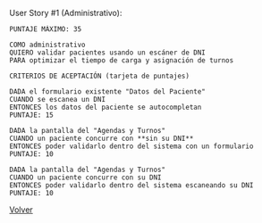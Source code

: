 User Story #1 (Administrativo):

    PUNTAJE MÁXIMO: 35
    
    COMO administrativo
    QUIERO validar pacientes usando un escáner de DNI
    PARA optimizar el tiempo de carga y asignación de turnos
    
    CRITERIOS DE ACEPTACIÓN (tarjeta de puntajes)

    DADA el formulario existente "Datos del Paciente" 
    CUANDO se escanea un DNI
    ENTONCES los datos del paciente se autocompletan
    PUNTAJE: 15

    DADA la pantalla del "Agendas y Turnos"
    CUANDO un paciente concurre con **sin su DNI**
    ENTONCES poder validarlo dentro del sistema con un formulario
    PUNTAJE: 10

    DADA la pantalla del "Agendas y Turnos"
    CUANDO un paciente concurre con su DNI
    ENTONCES poder validarlo dentro del sistema escaneando su DNI
    PUNTAJE: 10

[Volver](/workshop.md)